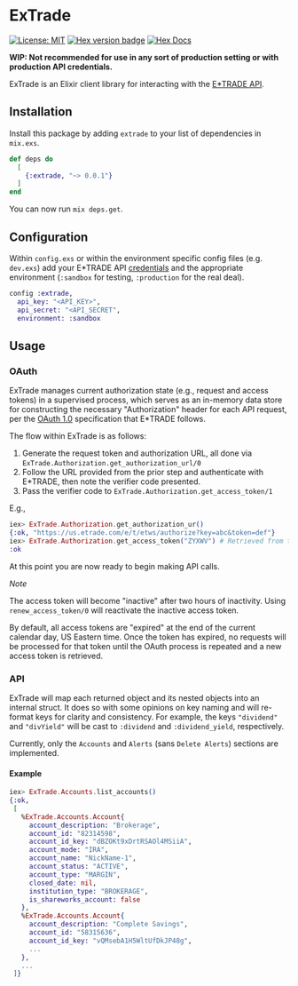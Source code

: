 # ExTrade

[![License: MIT](https://img.shields.io/badge/License-MIT-green.svg)](https://opensource.org/licenses/MIT)
[![Hex version badge](https://img.shields.io/hexpm/v/extrade.svg)](https://hex.pm/packages/extrade)
[![Hex Docs](https://img.shields.io/badge/hex-docs-blue.svg)](https://hexdocs.pm/extrade/)

**WIP: Not recommended for use in any sort of production setting or with production API credentials.**

ExTrade is an Elixir client library for interacting with the [E\*TRADE API](https://developer.etrade.com/home).

## Installation

Install this package by adding `extrade` to your list of dependencies in `mix.exs`.

```elixir
def deps do
  [
    {:extrade, "~> 0.0.1"}
  ]
end
```

You can now run `mix deps.get`.

## Configuration

Within `config.exs` or within the environment specific config files (e.g. `dev.exs`) add your E\*TRADE API [credentials](https://us.etrade.com/etx/ris/apikey) and the appropriate environment (`:sandbox` for testing, `:production` for the real deal).

```elixir
config :extrade,
  api_key: "<API_KEY>",
  api_secret: "<API_SECRET",
  environment: :sandbox
```

## Usage

### OAuth

ExTrade manages current authorization state (e.g., request and access tokens) in a supervised process,
which serves as an in-memory data store for constructing the necessary "Authorization" header for each API request,
per the [OAuth 1.0](https://oauth.net/core/1.0a) specification that E\*TRADE follows.

The flow within ExTrade is as follows:

1. Generate the request token and authorization URL, all done via `ExTrade.Authorization.get_authorization_url/0`
1. Follow the URL provided from the prior step and authenticate with E\*TRADE, then note the verifier code presented.
1. Pass the verifier code to `ExTrade.Authorization.get_access_token/1`

E.g.,

```elixir
iex> ExTrade.Authorization.get_authorization_ur()
{:ok, "https://us.etrade.com/e/t/etws/authorize?key=abc&token=def"}
iex> ExTrade.Authorization.get_access_token("ZYXWV") # Retrieved from the E*TRADE Auth UI
:ok
```

At this point you are now ready to begin making API calls.

_Note_

The access token will become "inactive" after two hours of inactivity. Using `renew_access_token/0` will reactivate the inactive access token.

By default, all access tokens are "expired" at the end of the current calendar day, US Eastern time.
Once the token has expired, no requests will be processed for that token until the OAuth process is repeated and a new access token is retrieved.

### API

ExTrade will map each returned object and its nested objects into an internal struct. It does so with some opinions on key naming and will re-format keys for clarity and consistency. For example, the keys `"dividend"` and `"divYield"` will be cast to `:dividend` and `:dividend_yield`, respectively.

Currently, only the `Accounts` and `Alerts` (sans `Delete Alerts`) sections are implemented.

#### Example

```elixir
iex> ExTrade.Accounts.list_accounts()
{:ok,
 [
   %ExTrade.Accounts.Account{
     account_description: "Brokerage",
     account_id: "82314598",
     account_id_key: "dBZOKt9xDrtRSAOl4MSiiA",
     account_mode: "IRA",
     account_name: "NickName-1",
     account_status: "ACTIVE",
     account_type: "MARGIN",
     closed_date: nil,
     institution_type: "BROKERAGE",
     is_shareworks_account: false
   },
   %ExTrade.Accounts.Account{
     account_description: "Complete Savings",
     account_id: "58315636",
     account_id_key: "vQMsebA1H5WltUfDkJP48g",
     ...
   },
   ...
 ]}
```

